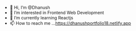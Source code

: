 - 👋 Hi, I’m @Dhanush
- 👀 I’m interested in Frontend Web Development
- 🌱 I’m currently learning Reactjs
- 📫 How to reach me ...https://dhanushportfolio18.netlify.app

<!---
MDhanush08/MDhanush08 is a ✨ special ✨ repository because its `README.md` (this file) appears on your GitHub profile.
You can click the Preview link to take a look at your changes.
--->
